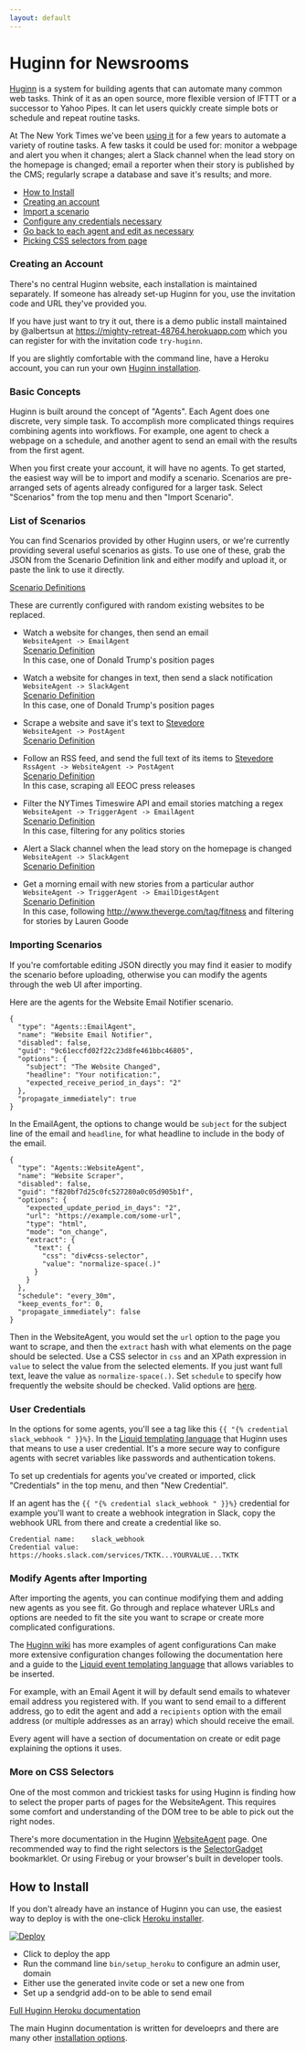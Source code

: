 ```yaml
---
layout: default
---
```


# Huginn for Newsrooms

[Huginn](https://github.com/cantino/huginn/) is a system for building agents that can automate many common web tasks. Think of it as an open source, more flexible version of IFTTT or a successor to Yahoo Pipes. It can let users quickly create simple bots or schedule and repeat routine tasks.

At The New York Times we've been [using it](https://source.opennews.org/en-US/articles/open-source-bot-factory/) for a few years to automate a variety of routine tasks. A few tasks it could be used for: monitor a webpage and alert you when it changes; alert a Slack channel when the lead story on the homepage is changed; email a reporter when their story is published by the CMS; regularly scrape a database and save it's results; and more.

* [How to Install](#how-to-install)
* [Creating an account](#creating-an-account)
* [Import a scenario](#list-of-scenarios)
* [Configure any credentials necessary](#user-credentials)
* [Go back to each agent and edit as necessary](#modify-agents-after-importing)
* [Picking CSS selectors from page](#more-on-css-selectors)

### Creating an Account

There's no central Huginn website, each installation is maintained separately. If someone has already set-up Huginn for you, use the invitation code and URL they've provided you.

If you have just want to try it out, there is a demo public install maintained by @albertsun at https://mighty-retreat-48764.herokuapp.com which you can register for with the invitation code `try-huginn`.

If you are slightly comfortable with the command line, have a Heroku account, you can run your own [Huginn installation](#how-to-install).

### Basic Concepts

Huginn is built around the concept of "Agents". Each Agent does one discrete, very simple task. To accomplish more complicated things requires combining agents into workflows. For example, one agent to check a webpage on a schedule, and another agent to send an email with the results from the first agent.

When you first create your account, it will have no agents. To get started, the easiest way will be to import and modify a scenario. Scenarios are pre-arranged sets of agents already configured for a larger task. Select "Scenarios" from the top menu and then "Import Scenario".

### List of Scenarios

You can find Scenarios provided by other Huginn users, or we're currently providing several useful scenarios as gists. To use one of these, grab the JSON from the Scenario Definition link and either modify and upload it, or paste the link to use it directly.

[Scenario Definitions](https://gist.github.com/albertsun/7e5cffc84a450c7d587f05f9f5b6938e)

These are currently configured with random existing websites to be replaced.

* Watch a website for changes, then send an email  
    `WebsiteAgent -> EmailAgent`  
    [Scenario Definition](https://raw.githubusercontent.com/albertsun/huginn-newsroom-scenarios/master/scenarios/website-email-notifier.json)  
    In this case, one of Donald Trump's position pages

* Watch a website for changes in text, then send a slack notification  
    `WebsiteAgent -> SlackAgent`  
    [Scenario Definition](https://raw.githubusercontent.com/albertsun/huginn-newsroom-scenarios/master/scenarios/website-slack-notifier.json)  
    In this case, one of Donald Trump's position pages

* Scrape a website and save it's text to [Stevedore](https://github.com/newsdev/stevedore)  
    `WebsiteAgent -> PostAgent`  
    [Scenario Definition](https://raw.githubusercontent.com/albertsun/huginn-newsroom-scenarios/master/scenarios/website-to-stevedore.json)  

* Follow an RSS feed, and send the full text of its items to [Stevedore](https://github.com/newsdev/stevedore)  
    `RssAgent -> WebsiteAgent -> PostAgent`  
    [Scenario Definition](https://raw.githubusercontent.com/albertsun/huginn-newsroom-scenarios/master/scenarios/rss-full-text-scrape-to-stevedore.json)  
    In this case, scraping all EEOC press releases

* Filter the NYTimes Timeswire API and email stories matching a regex  
    `WebsiteAgent -> TriggerAgent -> EmailAgent`  
    [Scenario Definition](https://raw.githubusercontent.com/albertsun/huginn-newsroom-scenarios/master/scenarios/timeswire-story-filter-email.json)  
    In this case, filtering for any politics stories

* Alert a Slack channel when the lead story on the homepage is changed
    `WebsiteAgent -> SlackAgent`  
    [Scenario Definition](https://raw.githubusercontent.com/albertsun/huginn-newsroom-scenarios/master/scenarios/hp-top-story-to-slack.json)  

* Get a morning email with new stories from a particular author
    `WebsiteAgent -> TriggerAgent -> EmailDigestAgent`  
    [Scenario Definition](https://raw.githubusercontent.com/albertsun/huginn-newsroom-scenarios/master/scenarios/author-filter-morning-email.json)  
    In this case, following http://www.theverge.com/tag/fitness and filtering for stories by Lauren Goode


### Importing Scenarios

If you're comfortable editing JSON directly you may find it easier to modify the scenario before uploading, otherwise you can modify the agents through the web UI after importing.

Here are the agents for the Website Email Notifier scenario.

```
{
  "type": "Agents::EmailAgent",
  "name": "Website Email Notifier",
  "disabled": false,
  "guid": "9c61eccfd02f22c23d8fe461bbc46805",
  "options": {
    "subject": "The Website Changed",
    "headline": "Your notification:",
    "expected_receive_period_in_days": "2"
  },
  "propagate_immediately": true
}
```

In the EmailAgent, the options to change would be `subject` for the subject line of the email and `headline`, for what headline to include in the body of the email.

```
{
  "type": "Agents::WebsiteAgent",
  "name": "Website Scraper",
  "disabled": false,
  "guid": "f820bf7d25c0fc527280a0c05d905b1f",
  "options": {
    "expected_update_period_in_days": "2",
    "url": "https://example.com/some-url",
    "type": "html",
    "mode": "on_change",
    "extract": {
      "text": {
        "css": "div#css-selector",
        "value": "normalize-space(.)"
      }
    }
  },
  "schedule": "every_30m",
  "keep_events_for": 0,
  "propagate_immediately": false
}
```

Then in the WebsiteAgent, you would set the `url` option to the page you want to scrape, and then the `extract` hash with what elements on the page should be selected. Use a CSS selector in `css` and an XPath expression in `value` to select the value from the selected elements. If you just want full text, leave the value as `normalize-space(.)`. Set `schedule` to specify how frequently the website should be checked. Valid options are [here](https://github.com/cantino/huginn/wiki/Creating-a-new-agent#scheduling).

### User Credentials

In the options for some agents, you'll see a tag like this `{{ "{% credential slack_webhook " }}%}`. In the [Liquid templating language](https://github.com/cantino/huginn/wiki/Formatting-Events-using-Liquid) that Huginn uses that means to use a user credential. It's a more secure way to configure agents with secret variables like passwords and authentication tokens.

To set up credentials for agents you've created or imported, click "Credentials" in the top menu, and then "New Credential".

If an agent has the `{{ "{% credential slack_webhook " }}%}` credential for example you'll want to create a webhook integration in Slack, copy the webhook URL from there and create a credential like so.

```
Credential name:    slack_webhook
Credential value:   https://hooks.slack.com/services/TKTK...YOURVALUE...TKTK
```

### Modify Agents after Importing

After importing the agents, you can continue modifying them and adding new agents as you see fit. Go through and replace whatever URLs and options are needed to fit the site you want to scrape or create more complicated configurations.

The [Huginn wiki](https://github.com/cantino/huginn/wiki/) has more examples of agent configurations Can make more extensive configuration changes following the documentation here and a guide to the [Liquid event templating language](https://github.com/cantino/huginn/wiki/Formatting-Events-using-Liquid) that allows variables to be inserted.

For example, with an Email Agent it will by default send emails to whatever email address you registered with. If you want to send email to a different address, go to edit the agent and add a `recipients` option with the email address (or multiple addresses as an array) which should receive the email.

Every agent will have a section of documentation on create or edit page explaining the options it uses.

### More on CSS Selectors

One of the most common and trickiest tasks for using Huginn is finding how to select the proper parts of pages for the WebsiteAgent. This requires some comfort and understanding of the DOM tree to be able to pick out the right nodes.

There's more documentation in the Huginn [WebsiteAgent](https://github.com/cantino/huginn/blob/master/app/models/agents/website_agent.rb#L38) page. One recommended way to find the right selectors is the [SelectorGadget](http://selectorgadget.com/) bookmarklet. Or using Firebug or your browser's built in developer tools.


## How to Install

If you don't already have an instance of Huginn you can use, the easiest way to deploy is with the one-click [Heroku installer](https://github.com/cantino/huginn/#heroku).

[![Deploy](https://www.herokucdn.com/deploy/button.png)](https://heroku.com/deploy?template=https://github.com/cantino/huginn)

* Click to deploy the app
* Run the command line `bin/setup_heroku` to configure an admin user, domain
* Either use the generated invite code or set a new one from
* Set up a sendgrid add-on to be able to send email

[Full Huginn Heroku documentation](https://github.com/cantino/huginn/blob/master/doc/heroku/install.md)

The main Huginn documentation is written for develoeprs and there are many other [installation options](https://github.com/cantino/huginn/#getting-started).
